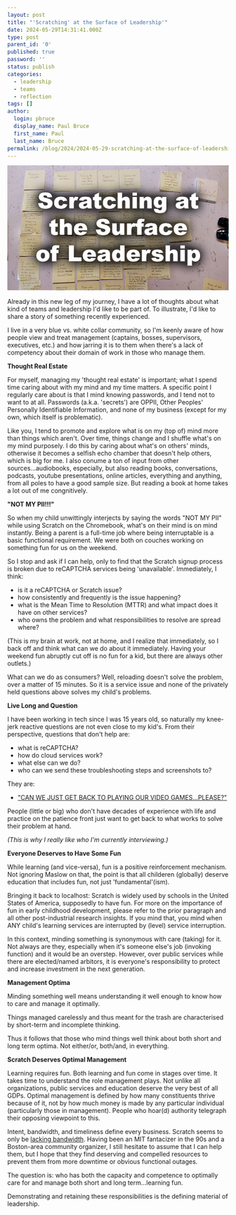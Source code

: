 ```yaml
---
layout: post
title: "'Scratching' at the Surface of Leadership'"
date: 2024-05-29T14:31:41.000Z
type: post
parent_id: '0'
published: true
password: ''
status: publish
categories:
  - leadership
  - teams
  - reflection
tags: []
author:
  login: pbruce
  display_name: Paul Bruce
  first_name: Paul
  last_name: Bruce
permalink: /blog/2024/2024-05-29-scratching-at-the-surface-of-leadership
---
```


![Picture of Post-its for the following blog post](/assets/images/2024/2024-05-29-scratching-at-the-surface-of-leadership.jpg)

Already in this new leg of my journey, I have a lot of thoughts about what kind of teams and leadership I'd like to be part of. To illustrate, I'd like to share a story of something recently experienced.

I live in a very blue vs. white collar community, so I'm keenly aware of how people view and treat management (captains, bosses, supervisors, executives, etc.) and how jarring it is to them when there's a lack of competency about their domain of work in those who manage them.

**Thought Real Estate**

For myself, managing my 'thought real estate' is important; what I spend time caring about with my mind and my time matters. A specific point I regularly care about is that I mind knowing passwords, and I tend not to want to at all. Passwords (a.k.a. 'secrets') are OPPII, Other Peoples' Personally Identifiable Information, and none of my business (except for my own, which itself is problematic).

Like you, I tend to promote and explore what is on my (top of) mind more than things which aren't. Over time, things change and I shuffle what's on my mind purposely. I do this by caring about what's on others' minds, otherwise it becomes a selfish echo chamber that doesn't help others, which is big for me. I also conume a ton of input from other sources...audiobooks, especially, but also reading books, conversations, podcasts, youtube presentations, online articles, everything and anything, from all poles to have a good sample size. But reading a book at home takes a lot out of me congnitively.

**"NOT MY PII!!!"**

So when my child unwittingly interjects by saying the words "NOT MY PII" while using Scratch on the Chromebook, what's on their mind is on mind instantly. Being a parent is a full-time job where being interruptable is a basic functional requirement. We were both on couches working on something fun for us on the weekend.

So I stop and ask if I can help, only to find that the Scratch signup process is broken due to reCAPTCHA services being 'unavailable'. Immediately, I think:

* is it a reCAPTCHA or Scratch issue?
* how consistently and frequently is the issue happening?
* what is the Mean Time to Resolution (MTTR) and what impact does it have on other services?
* who owns the problem and what responsibilities to resolve are spread where?

(This is my brain at work, not at home, and I realize that immediately, so I back off and think what can we do about it immediately. Having your weekend fun abruptly cut off is no fun for a kid, but there are always other outlets.)

What can we do as consumers? Well, reloading doesn't solve the problem, over a matter of 15 minutes. So it is a service issue and none of the privately held questions above solves my child's problems.

**Live Long and Question**

I have been working in tech since I was 15 years old, so naturally my knee-jerk reactive questions are not even close to my kid's. From their perspective, questions that don't help are:

* what is reCAPTCHA?
* how do cloud services work?
* what else can we do?
* who can we send these troubleshooting steps and screenshots to?

They are:

* ["CAN WE JUST GET BACK TO PLAYING OUR VIDEO GAMES...PLEASE?"](https://getyarn.io/yarn-clip/b9143440-19fb-48f9-b89a-1609de4916cb)

People (little or big) who don't have decades of experience with life and practice on the patience front just want to get back to what works to solve their problem at hand. 

*(This is why I really like who I'm currently interviewing.)*

**Everyone Deserves to Have Some Fun**

While learning (and vice-versa), fun is a positive reinforcement mechanism. Not ignoring Maslow on that, the point is that all childeren (globally) deserve education that includes fun, not just 'fundamental'(ism).

Bringing it back to localhost: Scratch is widely used by schools in the United States of America, supposedly to have fun. For more on the importance of fun in early childhood development, please refer to the prior paragraph and all other post-industrial research insights. If you mind that, you mind when ANY child's learning services are interrupted by (level) service interruption.

In this context, minding something is synonymous with care (taking) for it. Not always are they, especially when it's someone else's job (invoking function) and it would be an overstep. However, over public services while there are elected/named arbitors, it is everyone's responsibility to protect and increase investment in the next generation.

**Management Optima**

Minding something well means understanding it well enough to know how to care and manage it optimally.

Things managed carelessly and thus meant for the trash are characterised by short-term and incomplete thinking.

Thus it follows that those who mind things well think about both short and long term optima. Not either/or, both/and, in everything.

**Scratch Deserves Optimal Management**

Learning requires fun. Both learning and fun come in stages over time. It takes time to understand the role management plays. Not unlike all organizations, public services and education deserve the very best of all GDPs. Optimal management is defined by how many constituents thrive because of it, not by how much money is made by any particular individual (particularly those in management). People who hoar(d) authority telegraph their opposing viewpoint to this.

Intent, bandwidth, and timeliness define every business. Scratch seems to only be [lacking bandwidth](https://scratch.mit.edu/developers#join). Having been an MIT fantacizer in the 90s and a Boston-area community organizer, I still hesitate to assume that I can help them, but I hope that they find deserving and compelled resources to prevent them from more downtime or obvious functional outages.

The question is: who has both the capacity and competence to optimally care for and manage both short and long term...learning fun.

Demonstrating and retaining these responsibilities is the defining material of leadership.